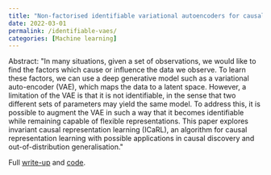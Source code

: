 ```yaml
---
title: "Non-factorised identifiable variational autoencoders for causal discovery and out-of-distribution generalisation"
date: 2022-03-01
permalink: /identifiable-vaes/
categories: [Machine learning]
---
```


Abstract: "In many situations, given a set of observations, we would like to find the factors which cause or influence the data we observe. To learn these factors, we can use a deep generative model such as a variational auto-encoder (VAE), which maps the data to a latent space. However, a limitation of the VAE is that it is not identifiable, in the sense that two different sets of parameters may yield the same model. To address this, it is possible to augment the VAE in such a way that it becomes identifiable while remaining capable of flexible representations. This paper explores invariant causal representation learning (ICaRL), an algorithm for causal representation learning with possible applications in causal discovery and out-of-distribution generalisation."

Full [write-up](../../assets/icarl.pdf) and [code](https://github.com/inwaves/icarl).